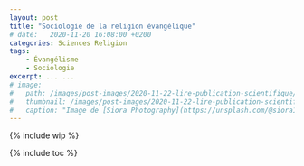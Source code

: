 ```yaml
---
layout: post
title: "Sociologie de la religion évangélique"
# date:   2020-11-20 16:08:00 +0200
categories: Sciences Religion
tags:
    - Évangélisme
    - Sociologie
excerpt: ... ...
# image:
#   path: /images/post-images/2020-11-22-lire-publication-scientifique/main.jpg
#   thumbnail: /images/post-images/2020-11-22-lire-publication-scientifique/main-thumb-flat.jpg
#   caption: "Image de [Siora Photography](https://unsplash.com/@siora18)"
---
```


{% include wip %}

{% include toc %}
